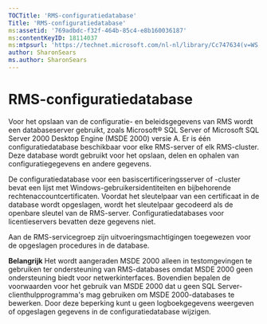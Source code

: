 ```yaml
---
TOCTitle: 'RMS-configuratiedatabase'
Title: 'RMS-configuratiedatabase'
ms:assetid: '769adbdc-f32f-464b-85c4-e8b160036187'
ms:contentKeyID: 18114037
ms:mtpsurl: 'https://technet.microsoft.com/nl-nl/library/Cc747634(v=WS.10)'
author: SharonSears
ms.author: SharonSears
---
```


RMS-configuratiedatabase
========================

Voor het opslaan van de configuratie- en beleidsgegevens van RMS wordt een databaseserver gebruikt, zoals Microsoft® SQL Server of Microsoft SQL Server 2000 Desktop Engine (MSDE 2000) versie A. Er is één configuratiedatabase beschikbaar voor elke RMS-server of elk RMS-cluster. Deze database wordt gebruikt voor het opslaan, delen en ophalen van configuratiegegevens en andere gegevens.

De configuratiedatabase voor een basiscertificeringsserver of -cluster bevat een lijst met Windows-gebruikersidentiteiten en bijbehorende rechtenaccountcertificaten. Voordat het sleutelpaar van een certificaat in de database wordt opgeslagen, wordt het sleutelpaar gecodeerd als de openbare sleutel van de RMS-server. Configuratiedatabases voor licentieservers bevatten deze gegevens niet.

Aan de RMS-servicegroep zijn uitvoeringsmachtigingen toegewezen voor de opgeslagen procedures in de database.

**Belangrijk** Het wordt aangeraden MSDE 2000 alleen in testomgevingen te gebruiken ter ondersteuning van RMS-databases omdat MSDE 2000 geen ondersteuning biedt voor netwerkinterfaces. Bovendien bepalen de voorwaarden voor het gebruik van MSDE 2000 dat u geen SQL Server-clienthulpprogramma's mag gebruiken om MSDE 2000-databases te bewerken. Door deze beperking kunt u geen logboekgegevens weergeven of opgeslagen gegevens in de configuratiedatabase wijzigen.
